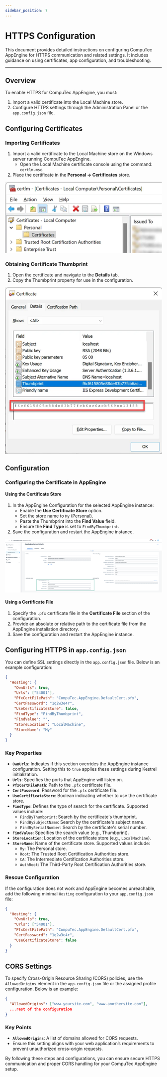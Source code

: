```yaml
---
sidebar_position: 7
---
```


# HTTPS Configuration

This document provides detailed instructions on configuring CompuTec AppEngine for HTTPS communication and related settings. It includes guidance on using certificates, app configuration, and troubleshooting.

---

## Overview

To enable HTTPS for CompuTec AppEngine, you must:

1. Import a valid certificate into the Local Machine store.
2. Configure HTTPS settings through the Administration Panel or the `app.config.json` file.

## Configuring Certificates

### Importing Certificates

1. Import a valid certificate to the Local Machine store on the Windows server running CompuTec AppEngine.
   - Open the Local Machine certificate console using the command: `certlm.msc`.
2. Place the certificate in the **Personal → Certificates** store.

![Certificate](./media/https-configuration/certificate-local-computer.webp)

### Obtaining Certificate Thumbprint

1. Open the certificate and navigate to the **Details** tab.
2. Copy the Thumbprint property for use in the configuration.

![Certificate](./media/https-configuration/certificate-thumbprint.webp)

## Configuration

### Configuring the Certificate in AppEngine

#### Using the Certificate Store

1. In the AppEngine Configuration for the selected AppEngine instance:
   - Enable the **Use Certificate Store** option.
   - Set the store name to `My` (Personal).
   - Paste the Thumbprint into the **Find Value** field.
   - Ensure the **Find Type** is set to `FindByThumbprint`.
2. Save the configuration and restart the AppEngine instance.

![AppEngine SSL Configuration](./media/https-configuration/AE_configuration_ssl.png)

#### Using a Certificate File

1. Specify the `.pfx` certificate file in the **Certificate File** section of the configuration.
2. Provide an absolute or relative path to the certificate file from the AppEngine installation directory.
3. Save the configuration and restart the AppEngine instance.

## Configuring HTTPS in `app.config.json`

You can define SSL settings directly in the `app.config.json` file. Below is an example configuration:

```json
{
  "Hosting": {
    "OwnUrls": true,
    "Urls": ["54001"],
    "PfxCertFilePath": "CompuTec.AppEngine.DefaultCert.pfx",
    "CertPassword": "1q2w3e4r",
    "UseCertificateStore": false,
    "FindType": "FindByThumbprint",
    "FindValue": "",
    "StoreLocation": "LocalMachine",
    "StoreName": "My"
  }
}
```

### Key Properties

- **`OwnUrls`**: Indicates if this section overrides the AppEngine instance configuration. Setting this to `true` applies these settings during Kestrel initialization.
- **`Urls`**: Specifies the ports that AppEngine will listen on.
- **`PfxCertFilePath`**: Path to the `.pfx` certificate file.
- **`CertPassword`**: Password for the `.pfx` certificate file.
- **`UseCertificateStore`**: Boolean indicating whether to use the certificate store.
- **`FindType`**: Defines the type of search for the certificate. Supported values include:
  - `FindByThumbprint`: Search by the certificate's thumbprint.
  - `FindBySubjectName`: Search by the certificate's subject name.
  - `FindBySerialNumber`: Search by the certificate's serial number.
- **`FindValue`**: Specifies the search value (e.g., Thumbprint).
- **`StoreLocation`**: Location of the certificate store (e.g., `LocalMachine`).
- **`StoreName`**: Name of the certificate store. Supported values include:
  - `My`: The Personal store.
  - `Root`: The Trusted Root Certification Authorities store.
  - `CA`: The Intermediate Certification Authorities store.
  - `AuthRoot`: The Third-Party Root Certification Authorities store.

### Rescue Configuration

If the configuration does not work and AppEngine becomes unreachable, add the following minimal `Hosting` configuration to your `app.config.json` file:

```json
{
  "Hosting": {
    "OwnUrls": true,
    "Urls": ["54001"],
    "PfxCertFilePath": "CompuTec.AppEngine.DefaultCert.pfx",
    "CertPassword": "1q2w3e4r",
    "UseCertificateStore": false
  }
}
```

## CORS Settings

To specify Cross-Origin Resource Sharing (CORS) policies, use the `AllowedOrigins` element in the `app.config.json` file or the assigned profile configuration. Below is an example:

```json
{
  "AllowedOrigins": ["www.yoursite.com", "www.anothersite.com"],
  ...rest of the configuration
}
```

### Key Points

- **`AllowedOrigins`**: A list of domains allowed for CORS requests.
- Ensure this setting aligns with your web application’s requirements to prevent unauthorized cross-origin requests.

By following these steps and configurations, you can ensure secure HTTPS communication and proper CORS handling for your CompuTec AppEngine setup.
